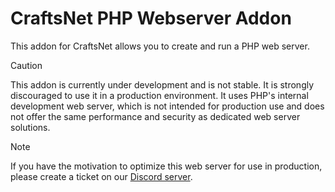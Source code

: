 # CraftsNet PHP Webserver Addon
This addon for CraftsNet allows you to create and run a PHP web server.

> [!CAUTION]
> This addon is currently under development and is not stable. It is strongly discouraged to use it in a production environment. It uses PHP's internal development web server, which is not intended for production use and does not offer the same performance and security as dedicated web server solutions.

> [!NOTE]
> If you have the motivation to optimize this web server for use in production, please create a ticket on our [Discord server](https://dc.craftsblock.de).

